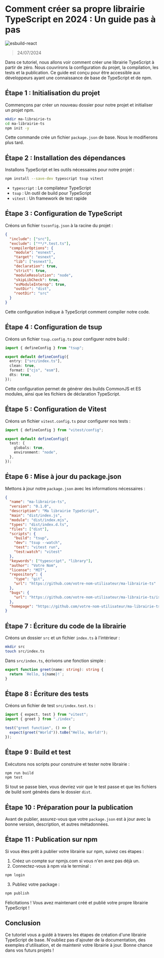 # Comment créer sa propre librairie TypeScript en 2024 : Un guide pas à pas

![esbuild-react](https://lezo-files.s3.fr-par.scw.cloud/simon-blog/esbuild-react.webp)

> 24/07/2024

Dans ce tutoriel, nous allons voir comment créer une librairie TypeScript à partir de zéro. Nous couvrirons la configuration du projet, la compilation, les tests et la publication. Ce guide est conçu pour être accessible aux développeurs ayant une connaissance de base de TypeScript et de npm.

## Étape 1 : Initialisation du projet

Commençons par créer un nouveau dossier pour notre projet et initialiser un projet npm.

```bash
mkdir ma-librairie-ts
cd ma-librairie-ts
npm init -y
```

Cette commande crée un fichier `package.json` de base. Nous le modifierons plus tard.

## Étape 2 : Installation des dépendances

Installons TypeScript et les outils nécessaires pour notre projet :

```bash
npm install --save-dev typescript tsup vitest
```

- `typescript` : Le compilateur TypeScript
- `tsup` : Un outil de build pour TypeScript
- `vitest` : Un framework de test rapide

## Étape 3 : Configuration de TypeScript

Créons un fichier `tsconfig.json` à la racine du projet :

```json
{
  "include": ["src"],
  "exclude": ["**/*.test.ts"],
  "compilerOptions": {
    "module": "esnext",
    "target": "esnext",
    "lib": ["esnext"],
    "declaration": true,
    "strict": true,
    "moduleResolution": "node",
    "skipLibCheck": true,
    "esModuleInterop": true,
    "outDir": "dist",
    "rootDir": "src"
  }
}
```

Cette configuration indique à TypeScript comment compiler notre code.

## Étape 4 : Configuration de tsup

Créons un fichier `tsup.config.ts` pour configurer notre build :

```typescript
import { defineConfig } from "tsup";

export default defineConfig({
  entry: ["src/index.ts"],
  clean: true,
  format: ["cjs", "esm"],
  dts: true,
});
```

Cette configuration permet de générer des builds CommonJS et ES modules, ainsi que les fichiers de déclaration TypeScript.

## Étape 5 : Configuration de Vitest

Créons un fichier `vitest.config.ts` pour configurer nos tests :

```typescript
import { defineConfig } from "vitest/config";

export default defineConfig({
  test: {
    globals: true,
    environment: "node",
  },
});
```

## Étape 6 : Mise à jour du package.json

Mettons à jour notre `package.json` avec les informations nécessaires :

```json
{
  "name": "ma-librairie-ts",
  "version": "0.1.0",
  "description": "Ma librairie TypeScript",
  "main": "dist/index.js",
  "module": "dist/index.mjs",
  "types": "dist/index.d.ts",
  "files": ["dist"],
  "scripts": {
    "build": "tsup",
    "dev": "tsup --watch",
    "test": "vitest run",
    "test:watch": "vitest"
  },
  "keywords": ["typescript", "library"],
  "author": "Votre Nom",
  "license": "MIT",
  "repository": {
    "type": "git",
    "url": "https://github.com/votre-nom-utilisateur/ma-librairie-ts"
  },
  "bugs": {
    "url": "https://github.com/votre-nom-utilisateur/ma-librairie-ts/issues"
  },
  "homepage": "https://github.com/votre-nom-utilisateur/ma-librairie-ts#readme"
}
```

## Étape 7 : Écriture du code de la librairie

Créons un dossier `src` et un fichier `index.ts` à l'intérieur :

```bash
mkdir src
touch src/index.ts
```

Dans `src/index.ts`, écrivons une fonction simple :

```typescript
export function greet(name: string): string {
  return `Hello, ${name}!`;
}
```

## Étape 8 : Écriture des tests

Créons un fichier de test `src/index.test.ts` :

```typescript
import { expect, test } from "vitest";
import { greet } from "./index";

test("greet function", () => {
  expect(greet("World")).toBe("Hello, World!");
});
```

## Étape 9 : Build et test

Exécutons nos scripts pour construire et tester notre librairie :

```bash
npm run build
npm test
```

Si tout se passe bien, vous devriez voir que le test passe et que les fichiers de build sont générés dans le dossier `dist`.

## Étape 10 : Préparation pour la publication

Avant de publier, assurez-vous que votre `package.json` est à jour avec la bonne version, description, et autres métadonnées.

## Étape 11 : Publication sur npm

Si vous êtes prêt à publier votre librairie sur npm, suivez ces étapes :

1. Créez un compte sur npmjs.com si vous n'en avez pas déjà un.
2. Connectez-vous à npm via le terminal :

```bash
npm login
```

3. Publiez votre package :

```bash
npm publish
```

Félicitations ! Vous avez maintenant créé et publié votre propre librairie TypeScript !

## Conclusion

Ce tutoriel vous a guidé à travers les étapes de création d'une librairie TypeScript de base. N'oubliez pas d'ajouter de la documentation, des exemples d'utilisation, et de maintenir votre librairie à jour. Bonne chance dans vos futurs projets !
